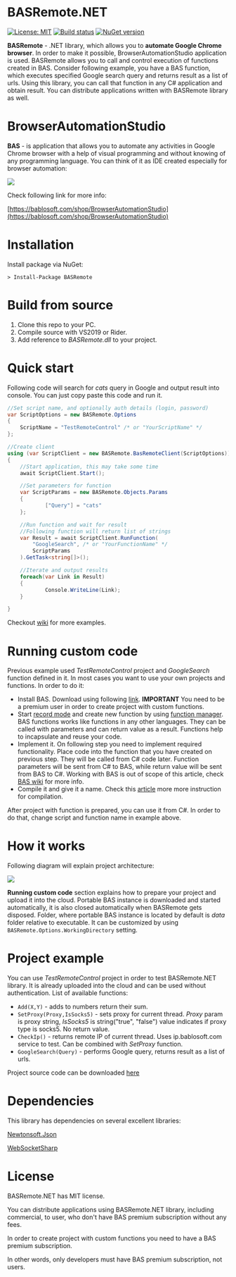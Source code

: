 # BASRemote.NET

[![License: MIT](https://img.shields.io/badge/License-MIT-yellow.svg)](https://opensource.org/licenses/MIT)
[![Build status](https://ci.appveyor.com/api/projects/status/se1coyoqblwm0imd?svg=true)](https://ci.appveyor.com/project/CheshireCaat/basremote-net)
[![NuGet version](https://badge.fury.io/nu/BASRemote.svg)](https://badge.fury.io/nu/BASRemote)

**BASRemote** - .NET library, which allows you to **automate Google Chrome browser**. In order to make it possible, BrowserAutomationStudio application is used. BASRemote allows you to call and control execution of functions created in BAS. Consider following example, you have a BAS function, which executes specified Google search query and returns result as a list of urls. Using this library, you can call that function in any C# application and obtain result. You can distribute applications written with BASRemote library as well.


# BrowserAutomationStudio

**BAS** - is application that allows you to automate any activities in Google Chrome browser with a help of visual programming and without knowing of any programming language. You can think of it as IDE created especially for browser automation:

![](https://bablosoft.com/landing2/screen-bas.png)

Check following link for more info:

[https://bablosoft.com/shop/BrowserAutomationStudio](https://bablosoft.com/shop/BrowserAutomationStudio)


# Installation

Install package via NuGet:

```
> Install-Package BASRemote
```

# Build from source

1. Clone this repo to your PC.
2. Compile source with VS2019 or Rider.
3. Add reference to _BASRemote.dll_ to your project.


# Quick start

Following code will search for _cats_ query in Google and output result into console. You can just copy paste this code and run it.

```csharp
//Set script name, and optionally auth details (login, password) 
var ScriptOptions = new BASRemote.Options
{
	ScriptName = "TestRemoteControl" /* or "YourScriptName" */
};

//Create client
using (var ScriptClient = new BASRemote.BasRemoteClient(ScriptOptions))
{
	//Start application, this may take some time
	await ScriptClient.Start();

	//Set parameters for function
	var ScriptParams = new BASRemote.Objects.Params
	{
    		["Query"] = "cats"
	};

	//Run function and wait for result
	//Following function will return list of strings
	var Result = await ScriptClient.RunFunction(
		"GoogleSearch", /* or "YourFunctionName" */
		ScriptParams
	).GetTask<string[]>();

	//Iterate and output results
	foreach(var Link in Result)
	{
    		Console.WriteLine(Link);
	}

}
```

Checkout [wiki](https://github.com/CheshireCaat/BASRemote.NET/wiki) for more examples.


# Running custom code

Previous example used _TestRemoteControl_ project and _GoogleSearch_ function defined in it. In most cases you want to use your own projects and functions. In order to do it:

* Install BAS. Download using following [link](https://bablosoft.com/shop/BrowserAutomationStudio#download). **IMPORTANT** You need to be a premium user in order to create project with custom functions.
* Start [record mode](https://i.imgur.com/JrV7ua5.png) and create new function by using [function manager](https://i.imgur.com/yAjLu8v.png). BAS functions works like functions in any other languages. They can be called with parameters and can return value as a result. Functions help to incapsulate and reuse your code.
* Implement it. On following step you need to implement required functionality. Place code into the function that you have created on previous step. They will be called from C# code later. Function parameters will be sent from C# to BAS, while return value will be sent from BAS to C#. Working with BAS is out of scope of this article, check [BAS wiki](https://wiki.bablosoft.com/doku.php) for more info.
* Compile it and give it a name. Check this [article](https://wiki.bablosoft.com/doku.php?id=how_to_protect_your_script) more more instruction for compilation.

After project with function is prepared, you can use it from C#. In order to do that, change script and function name in example above.

# How it works

Following diagram will explain project architecture:

![](https://i.imgur.com/9lfF3EJ.png)

**Running custom code** section explains how to prepare your project and upload it into the cloud. Portable BAS instance is downloaded and started automatically, it is also closed automatically when BASRemote gets disposed. Folder, where portable BAS instance is located by default is _data_ folder relative to executable. It can be customized by using ```BASRemote.Options.WorkingDirectory``` setting.


# Project example

You can use _TestRemoteControl_ project in order to test BASRemote.NET library. It is already uploaded into the cloud and can be used without authentication. List of available functions:

* ```Add(X,Y)``` - adds to numbers return their sum.
* ```SetProxy(Proxy,IsSocks5)``` - sets proxy for current thread. _Proxy_ param is proxy string, _IsSocks5_ is string("true", "false") value indicates if proxy type is socks5. No return value.
* ```CheckIp()``` - returns remote IP of current thread. Uses ip.bablosoft.com service to test. Can be combined with _SetProxy_ function.
* ```GoogleSearch(Query)``` - performs Google query, returns result as a list of urls.


Project source code can be downloaded [here](https://drive.google.com/uc?id=1WQYzm-XaZhXUBWQYMM5T-sZ_tdcSfAwS&export=download)


# Dependencies

This library has dependencies on several excellent libraries:

[Newtonsoft.Json](https://github.com/JamesNK/Newtonsoft.Json)

[WebSocketSharp](https://github.com/sta/websocket-sharp)


# License

BASRemote.NET has MIT license.

You can distribute applications using BASRemote.NET library, including commercial, to user, who don't have BAS premium subscription without any fees.

In order to create project with custom functions you need to have a BAS premium subscription.

In other words, only developers must have BAS premium subscription, not users.

